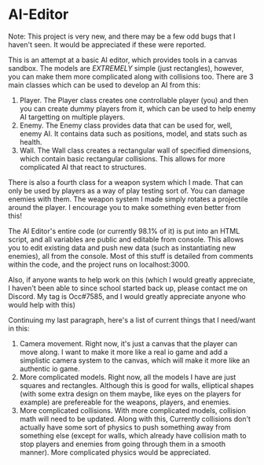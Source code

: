 # AI-Editor
Note: This project is very new, and there may be a few odd bugs that I haven't seen. It would be appreciated if these were reported.

This is an attempt at a basic AI editor, which provides tools in a canvas sandbox. The models are *EXTREMELY* simple (just rectangles), however, you can make them more complicated 
along with collisions too. There are 3 main classes which can be used to develop an AI from this:
1. Player. The Player class creates one controllable player (you) and then you can create dummy players from it, which can be used to help enemy AI targetting on multiple players.
2. Enemy. The Enemy class provides data that can be used for, well, enemy AI. It contains data such as positions, model, and stats such as health. 
3. Wall. The Wall class creates a rectangular wall of specified dimensions, which contain basic rectangular collisions. This allows for more complicated AI that react to structures.

 There is also a fourth class for a weapon system which I made. That can only be used by players as a way of play testing sort of. You can damage enemies with them. The weapon system I made simply rotates a projectile around the player. I encourage you to make something even better from this!
 
 The AI Editor's entire code (or currently 98.1% of it) is put into an HTML script, and all variables are public and editable from console. 
This allows you to edit existing data and push new data (such as instantiating new enemies), all from the console.
Most of this stuff is detailed from comments within the code, and the project runs on localhost:3000.

 Also, if anyone wants to help work on this (which I would greatly appreciate, I haven't been able to since school started back up, please contact me on Discord. My tag is Occ#7585, and I would greatly appreciate anyone who would help with this)
 
 Continuing my last paragraph, here's a list of current things that I need/want in this:
 1. Camera movement. Right now, it's just a canvas that the player can move along. I want to make it more like a real io game and add a simplistic camera system to the canvas, which will make it more like an authentic io game.
 2. More complicated models. Right now, all the models I have are just squares and rectangles. Although this is good for walls, elliptical shapes (with some extra design on them maybe, like eyes on the players for example) are prefereable for the weapons, players, and enemies.
 3. More complicated collisions. With more complicated models, collision math will need to be updated. Along with this, Currently collisions don't actually have some sort of physics to push something away from something else (except for walls, which already have collision math to stop players and enemies from going through them in a smooth manner). More complicated physics would be appreciated.
 


